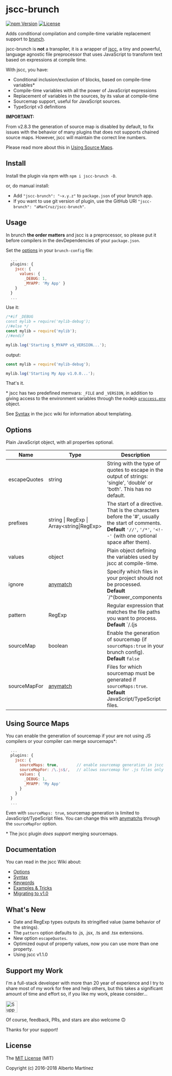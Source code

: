 # jscc-brunch

[![npm Version][npm-image]][npm-url]
[![License][license-image]][license-url]

Adds conditional compilation and compile-time variable replacement support to [brunch](http://brunch.io).

jscc-brunch is **not** a transpiler, it is a wrapper of [jscc](https://github.com/aMarCruz/jscc), a tiny and powerful, language agnostic file preprocessor that uses JavaScript to transform text based on expressions at compile time.

With jscc, you have:

- Conditional inclusion/exclusion of blocks, based on compile-time variables*
- Compile-time variables with all the power of JavaScript expressions
- Replacement of variables in the sources, by its value at compile-time
- Sourcemap support, useful for JavaScript sources.
- TypeScript v3 definitions

**IMPORTANT:**

From v2.8.3 the generation of source map is disabled by default, to fix issues with the behavior of many plugins that does not supports chained source maps. However, jscc will maintain the correct line numbers.

Please read more about this in [Using Source Maps](#using-source-maps).

## Install

Install the plugin via npm with `npm i jscc-brunch -D`.

or, do manual install:

- Add `"jscc-brunch": "~x.y.z"` to `package.json` of your brunch app.
- If you want to use git version of plugin, use the GitHub URI `"jscc-brunch": "aMarCruz/jscc-brunch"`.

## Usage

In brunch **the order matters** and jscc is a preprocessor, so please put it before compilers in the devDependencies of your `package.json`.

Set the [options](#options) in your `brunch-config` file:

```js
  ...
  plugins: {
    jscc: {
      values: {
        _DEBUG: 1,
        _MYAPP: 'My App' }
    }
  }
  ...
```

Use it:

```js
/*#if _DEBUG
const mylib = require('mylib-debug');
//#else */
const mylib = require('mylib');
//#endif

mylib.log('Starting $_MYAPP v$_VERSION...');
```

output:

```js
const mylib = require('mylib-debug');

mylib.log('Starting My App v1.0.0...');
```

That's it.

\* jscc has two predefined memvars: `_FILE` and `_VERSION`, in addition to giving access to the environment variables through the nodejs [`proccess.env`](https://nodejs.org/api/process.html#process_process_env) object.

See [Syntax](https://github.com/aMarCruz/jscc/wiki/Syntax) in the jscc wiki for information about templating.

## Options

Plain JavaScript object, with all properties optional.

Name         | Type            | Description
------------ | --------------- | -----------
escapeQuotes | string          | String with the type of quotes to escape in the output of strings: 'single', 'double' or 'both'. This has no default.
prefixes     | string &vert; RegExp &vert;<br>Array&lt;string&vert;RegExp&gt; | The start of a directive. That is the characters before the '#', usually the start of comments.<br>**Default** `'//'`, `'/*'`, `'<!--'` (with one optional space after them).
values       | object          | Plain object defining the variables used by jscc at compile-time.
ignore       | [anymatch][1] | Specify which files in your project should not be processed.<br>**Default** `/^(bower_components|node_modules|vendor)\//`
pattern      | RegExp        | Regular expression that matches the file paths you want to process.<br>**Default** `/\.(js|ts)x?$/`
sourceMap    | boolean       | Enable the generation of sourcemap (if `sourceMaps:true` in your brunch config).<br>**Default** `false`
sourceMapFor | [anymatch][1] | Files for which sourcemap must be generated if `sourceMaps:true`.<br>**Default** JavaScript/TypeScript files.

## Using Source Maps

You can enable the generation of sourcemap if your are not using JS compilers or your compiler can merge sourcemaps*:

```js
  ...
  plugins: {
    jscc: {
      sourceMaps: true,        // enable sourcemap generation in jscc
      sourceMapFor: /\.js$/,   // allows sourcemap for .js files only
      values: {
        _DEBUG: 1,
        _MYAPP: 'My App'
      }
    }
  }
  ...
```

Even with `sourceMaps: true`, sourcemap generation is limited to JavaScript/TypeScript files. You can change this with [anymatchs][1] through the `sourceMapFor` option.

\* The jscc plugin _does support_ merging sourcemaps.

## Documentation

You can read in the jscc Wiki about:

- [Options](https://github.com/aMarCruz/jscc/wiki/Options)
- [Syntax](https://github.com/aMarCruz/jscc/wiki/Syntax)
- [Keywords](https://github.com/aMarCruz/jscc/wiki/Keywords)
- [Examples & Tricks](https://github.com/aMarCruz/jscc/wiki/Examples)
- [Migrating to v1.0](https://github.com/aMarCruz/jscc/wiki/Migrating-)

## What's New

- Date and RegExp types outputs its stringified value (same behavior of the strings).
- The `pattern` option defaults to .js, .jsx, .ts and .tsx extensions.
- New option `escapeQuotes`.
- Optimized ouput of property values, now you can use more than one property.
- Using jscc v1.1.0

## Support my Work

I'm a full-stack developer with more than 20 year of experience and I try to share most of my work for free and help others, but this takes a significant amount of time and effort so, if you like my work, please consider...

<!-- markdownlint-disable MD033 -->
[<img src="https://amarcruz.github.io/images/kofi_blue.png" height="36" title="Support Me on Ko-fi" />][kofi-url]
<!-- markdownlint-enable MD033 -->

Of course, feedback, PRs, and stars are also welcome 🙃

Thanks for your support!

## License

The [MIT License](LICENCE) (MIT)

Copyright (c) 2016-2018 Alberto Martínez

[npm-image]:      https://img.shields.io/npm/v/jscc-brunch.svg
[npm-url]:        https://www.npmjs.com/package/jscc-brunch
[license-image]:  https://img.shields.io/npm/l/express.svg
[license-url]:    https://github.com/aMarCruz/jscc-brunch/blob/master/LICENSE
[kofi-url]:       https://ko-fi.com/C0C7LF7I
[1]: https://github.com/es128/anymatch
